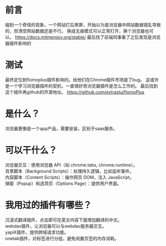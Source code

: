 # 前言
碰到一个奇怪的现象，一个网站打后黑屏，开始以为是浏览器中网站数据错乱导致的，但清空网站数据还是不行。
换成无痕模式可以正常打开，换个浏览器也可以。
https://docs.mitmproxy.org/stable/
最后找了前端同事看了之后发现是浏览器插件影响的

# 测试
最终定位到flomoplus插件影响的。给他们在Chrome插件市场提了bug。
这或许是一个学习浏览器插件的契机，一直很好奇浏览器插件是怎么工作的。
最后找到这个插件再github的开源地址。
https://github.com/extrastu/flomoPlus

# 是什么？  
浏览器更像是一个app产品，需要安装，区别于saas服务。

# 可以干什么？  
浏览器交互：使用浏览器 API（如 chrome.tabs, chrome.runtime）。  
背景脚本（Background Scripts）：处理持久逻辑，比如监听事件。  
内容脚本（Content Scripts）：操作网页 DOM，注入 JavaScript。  
弹窗（Popup）和选项页（Options Page）：提供用户界面。

# 我用过的插件有哪些？  
沉浸式翻译插件，点击即可在英文内容下面增加翻译的中文。  
webdav插件，让浏览器可以与webdav服务器交互。  
yapiX插件，提供跨域请求功能。  
onetab插件，对标签进行分组，避免闲置页签的内存消耗。